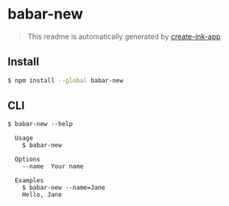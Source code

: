 # babar-new

> This readme is automatically generated by [create-ink-app](https://github.com/vadimdemedes/create-ink-app)

## Install

```bash
$ npm install --global babar-new
```

## CLI

```
$ babar-new --help

  Usage
    $ babar-new

  Options
    --name  Your name

  Examples
    $ babar-new --name=Jane
    Hello, Jane
```
